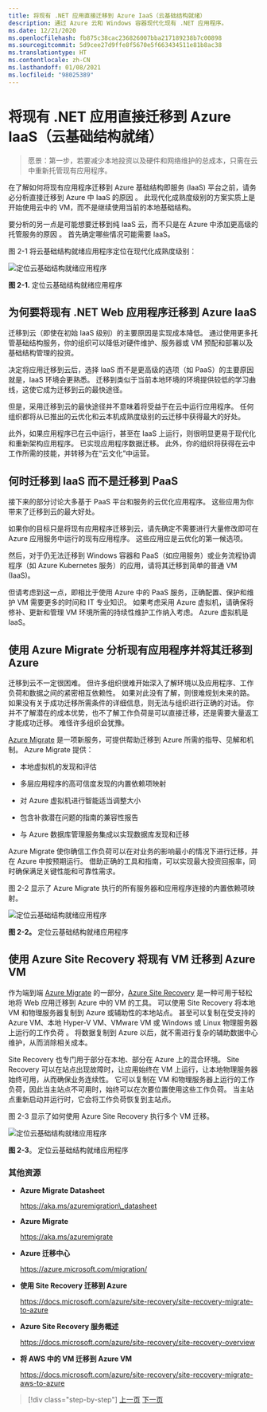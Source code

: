 ```yaml
---
title: 将现有 .NET 应用直接迁移到 Azure IaaS（云基础结构就绪）
description: 通过 Azure 云和 Windows 容器现代化现有 .NET 应用程序。
ms.date: 12/21/2020
ms.openlocfilehash: fb875c38cac236826007bba217189238b7c00898
ms.sourcegitcommit: 5d9cee27d9ffe8f5670e5f663434511e81b8ac38
ms.translationtype: HT
ms.contentlocale: zh-CN
ms.lasthandoff: 01/08/2021
ms.locfileid: "98025389"
---
```

# <a name="lift-and-shift-existing-net-apps-to-azure-iaas-cloud-infrastructure-ready"></a>将现有 .NET 应用直接迁移到 Azure IaaS（云基础结构就绪）

> 愿景：第一步，若要减少本地投资以及硬件和网络维护的总成本，只需在云中重新托管现有应用程序。

在了解如何将现有应用程序迁移到 Azure 基础结构即服务 (IaaS) 平台之前，请务必分析直接迁移到 Azure 中 IaaS 的原因   。 此现代化成熟度级别的方案实质上是开始使用云中的 VM，而不是继续使用当前的本地基础结构。

要分析的另一点是可能想要迁移到纯 IaaS 云，而不只是在 Azure 中添加更高级的托管服务的原因  。 首先确定哪些情况可能需要 IaaS。

图 2-1 将云基础结构就绪应用程序定位在现代化成熟度级别：

![定位云基础结构就绪应用程序](./media/image2-1.png)

**图 2-1.** 定位云基础结构就绪应用程序

## <a name="why-migrate-existing-net-web-applications-to-azure-iaas"></a>为何要将现有 .NET Web 应用程序迁移到 Azure IaaS

迁移到云（即使在初始 IaaS 级别）的主要原因是实现成本降低。 通过使用更多托管基础结构服务，你的组织可以降低对硬件维护、服务器或 VM 预配和部署以及基础结构管理的投资。

决定将应用迁移到云后，选择 IaaS 而不是更高级的选项（如 PaaS）的主要原因就是，IaaS 环境会更熟悉。 迁移到类似于当前本地环境的环境提供较低的学习曲线，这使它成为迁移到云的最快途径。

但是，采用迁移到云的最快途径并不意味着将受益于在云中运行应用程序。 任何组织都将从已推出的云优化和云本机成熟度级别的云迁移中获得最大的好处。

此外，如果应用程序已在云中运行，甚至在 IaaS 上运行，则很明显更易于现代化和重新架构应用程序。 已实现应用程序数据迁移。 此外，你的组织将获得在云中工作所需的技能，并转移为在“云文化”中运营。

## <a name="when-to-migrate-to-iaas-instead-of-to-paas"></a>何时迁移到 IaaS 而不是迁移到 PaaS

接下来的部分讨论大多基于 PaaS 平台和服务的云优化应用程序。 这些应用为你带来了迁移到云的最大好处。

如果你的目标只是将现有应用程序迁移到云，请先确定不需要进行大量修改即可在 Azure 应用服务中运行的现有应用程序。 这些应用应是云优化的第一候选项。

然后，对于仍无法迁移到 Windows 容器和 PaaS（如应用服务）或业务流程协调程序（如 Azure Kubernetes 服务）的应用，请将其迁移到简单的普通 VM (IaaS)。

但请考虑到这一点，即相比于使用 Azure 中的 PaaS 服务，正确配置、保护和维护 VM 需要更多的时间和 IT 专业知识。 如果考虑采用 Azure 虚拟机，请确保将修补、更新和管理 VM 环境所需的持续性维护工作纳入考虑。 Azure 虚拟机是 IaaS。

## <a name="use-azure-migrate-to-analyze-and-migrate-your-existing-applications-to-azure"></a>使用 Azure Migrate 分析现有应用程序并将其迁移到 Azure

迁移到云不一定很困难。 但许多组织很难开始深入了解环境以及应用程序、工作负荷和数据之间的紧密相互依赖性。 如果对此没有了解，则很难规划未来的路。 如果没有关于成功迁移所需条件的详细信息，则无法与组织进行正确的对话。 你并不了解潜在的成本优势，也不了解工作负荷是可以直接迁移，还是需要大量返工才能成功迁移。 难怪许多组织会犹豫。

[Azure Migrate](https://aka.ms/azuremigrate) 是一项新服务，可提供帮助迁移到 Azure 所需的指导、见解和机制。 Azure Migrate 提供：

- 本地虚拟机的发现和评估

- 多层应用程序的高可信度发现的内置依赖项映射

- 对 Azure 虚拟机进行智能适当调整大小

- 包含补救潜在问题的指南的兼容性报告

- 与 Azure 数据库管理服务集成以实现数据库发现和迁移

Azure Migrate 使你确信工作负荷可以在对业务的影响最小的情况下进行迁移，并在 Azure 中按预期运行。 借助正确的工具和指南，可以实现最大投资回报率，同时确保满足关键性能和可靠性需求。

图 2-2 显示了 Azure Migrate 执行的所有服务器和应用程序连接的内置依赖项映射。

![定位云基础结构就绪应用程序](./media/image2-2.png)

**图 2-2。** 定位云基础结构就绪应用程序

## <a name="use-azure-site-recovery-to-migrate-your-existing-vms-to-azure-vms"></a>使用 Azure Site Recovery 将现有 VM 迁移到 Azure VM

作为端到端 [Azure Migrate](https://aka.ms/azuremigrate) 的一部分，[Azure Site Recovery](/azure/site-recovery/site-recovery-overview) 是一种可用于轻松地将 Web 应用迁移到 Azure 中的 VM 的工具。 可以使用 Site Recovery 将本地 VM 和物理服务器复制到 Azure 或辅助性的本地站点。 甚至可以复制在受支持的 Azure VM、本地 Hyper-V VM、VMware VM 或 Windows 或 Linux 物理服务器上运行的工作负荷   。 将数据复制到 Azure 以后，就不需进行复杂的辅助数据中心维护，从而消除相关成本。

Site Recovery 也专门用于部分在本地、部分在 Azure 上的混合环境。 Site Recovery 可以在站点出现故障时，让应用始终在 VM 上运行，让本地物理服务器始终可用，从而确保业务连续性。 它可以复制在 VM 和物理服务器上运行的工作负荷，因此当主站点不可用时，始终可以在次要位置使用这些工作负荷。 当主站点重新启动并运行时，它会将工作负荷恢复到主站点。

图 2-3 显示了如何使用 Azure Site Recovery 执行多个 VM 迁移。

![定位云基础结构就绪应用程序](./media/image2-3.png)

**图 2-3**。 定位云基础结构就绪应用程序

### <a name="additional-resources"></a>其他资源

- **Azure Migrate Datasheet**

    <https://aka.ms/azuremigration\_datasheet>

- **Azure Migrate**

    <https://aka.ms/azuremigrate>

- **Azure 迁移中心**

    <https://azure.microsoft.com/migration/>

- **使用 Site Recovery 迁移到 Azure**

    <https://docs.microsoft.com/azure/site-recovery/site-recovery-migrate-to-azure>

- **Azure Site Recovery 服务概述**

    <https://docs.microsoft.com/azure/site-recovery/site-recovery-overview>

- **将 AWS 中的 VM 迁移到 Azure VM**

    <https://docs.microsoft.com/azure/site-recovery/site-recovery-migrate-aws-to-azure>

>[!div class="step-by-step"]
>[上一页](index.md)
>[下一页](migrate-your-relational-databases-to-azure.md) <!-- Next Chapter -->
